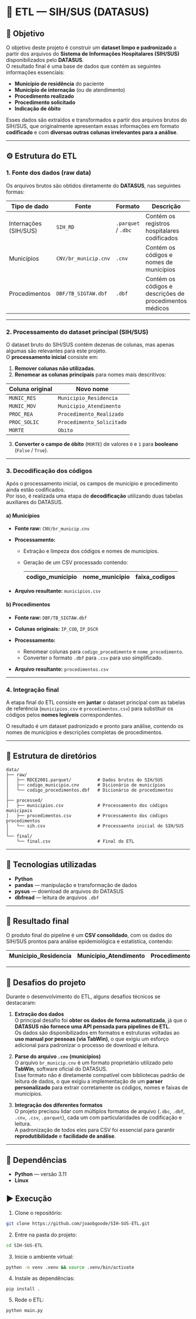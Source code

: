 # 🏥 ETL — SIH/SUS (DATASUS)

## 📌 Objetivo

O objetivo deste projeto é construir um **dataset limpo e padronizado** a partir dos arquivos do **Sistema de Informações Hospitalares (SIH/SUS)** disponibilizados pelo **DATASUS**.  
O resultado final é uma base de dados que contém as seguintes informações essenciais:

- **Município de residência** do paciente  
- **Município de internação** (ou de atendimento)  
- **Procedimento realizado**  
- **Procedimento solicitado**  
- **Indicação de óbito**

Esses dados são extraídos e transformados a partir dos arquivos brutos do SIH/SUS, que originalmente apresentam essas informações em formato **codificado** e com **diversas outras colunas irrelevantes para a análise**.

---

## ⚙️ Estrutura do ETL

### 1. **Fonte dos dados (raw data)**

Os arquivos brutos são obtidos diretamente do **DATASUS**, nas seguintes formas:

| Tipo de dado | Fonte | Formato | Descrição |
|---------------|--------|----------|------------|
| Internações (SIH/SUS) | `SIH_RD` | `.parquet` / `.dbc` | Contém os registros hospitalares codificados |
| Municípios | `CNV/br_municip.cnv` | `.cnv` | Contém os códigos e nomes de municípios |
| Procedimentos | `DBF/TB_SIGTAW.dbf` | `.dbf` | Contém os códigos e descrições de procedimentos médicos |

---

### 2. **Processamento do dataset principal (SIH/SUS)**

O dataset bruto do SIH/SUS contém dezenas de colunas, mas apenas algumas são relevantes para este projeto.  
O **processamento inicial** consiste em:

1. **Remover colunas não utilizadas**.  
2. **Renomear as colunas principais** para nomes mais descritivos:  

| Coluna original | Novo nome |
|-----------------|------------|
| `MUNIC_RES` | `Municipio_Residencia` |
| `MUNIC_MOV` | `Municipio_Atendimento` |
| `PROC_REA` | `Procedimento_Realizado` |
| `PROC_SOLIC` | `Procedimento_Solicitado` |
| `MORTE` | `Obito` |

3. **Converter o campo de óbito** (`MORTE`) de valores `0` e `1` para **booleano** (`False` / `True`).

---

### 3. **Decodificação dos códigos**

Após o processamento inicial, os campos de município e procedimento ainda estão codificados.  
Por isso, é realizada uma etapa de **decodificação** utilizando duas tabelas auxiliares do DATASUS.

#### a) **Municípios**

- **Fonte raw:** `CNV/br_municip.cnv`  
- **Processamento:**  
  - Extração e limpeza dos códigos e nomes de municípios.  
  - Geração de um CSV processado contendo:
  
    | codigo_municipio | nome_municipio | faixa_codigos |
    |------------------|----------------|----------------|
  
- **Arquivo resultante:** `municipios.csv`

#### b) **Procedimentos**

- **Fonte raw:** `DBF/TB_SIGTAW.dbf`  
- **Colunas originais:** `IP_COD`, `IP_DSCR`  
- **Processamento:**  
  - Renomear colunas para `codigo_procedimento` e `nome_procedimento`.  
  - Converter o formato `.dbf` para `.csv` para uso simplificado.

- **Arquivo resultante:** `procedimentos.csv`

---

### 4. **Integração final**

A etapa final do ETL consiste em **juntar** o dataset principal com as tabelas de referência (`municipios.csv` e `procedimentos.csv`) para substituir os códigos pelos **nomes legíveis** correspondentes.

O resultado é um dataset padronizado e pronto para análise, contendo os nomes de municípios e descrições completas de procedimentos.

---

## 📂 Estrutura de diretórios

```
data/
├── raw/
│   ├── RDCE2001.parquet/          # Dados brutos do SIH/SUS
│   ├── codigo_municipio.cnv       # Dicionário de municípios
│   └── codigo_procedimentos.dbf   # Dicionário de procedimentos
│
├── processed/
│   ├── municipios.csv             # Processamento dos códigos municipais
│   ├── procedimentos.csv          # Processamento dos códigos procedimentos
│   └── sih.csv                    # Processaento inicial do SIH/SUS
│
└── final/
    └── final.csv                  # Final do ETL
```

---

## 🧰 Tecnologias utilizadas

- **Python**  
- **pandas** — manipulação e transformação de dados  
- **pysus** — download de arquivos do DATASUS  
- **dbfread** — leitura de arquivos `.dbf`  

---

## 🚀 Resultado final

O produto final do pipeline é um **CSV consolidado**, com os dados do SIH/SUS prontos para análise epidemiológica e estatística, contendo:

| Municipio_Residencia | Municipio_Atendimento | Procedimento_Realizado | Procedimento_Solicitado | Obito |
|-----------------------|------------------------|-------------------------|--------------------------|--------|

---

## 🧩 Desafios do projeto

Durante o desenvolvimento do ETL, alguns desafios técnicos se destacaram:

1. **Extração dos dados**  
   O principal desafio foi **obter os dados de forma automatizada**, já que o **DATASUS não fornece uma API pensada para pipelines de ETL**.  
   Os dados são disponibilizados em formatos e estruturas voltadas ao **uso manual por pessoas (via TabWin)**, o que exigiu um esforço adicional para padronizar o processo de download e leitura.

2. **Parse do arquivo `.cnv` (municípios)**  
   O arquivo `br_municip.cnv` é um formato proprietário utilizado pelo **TabWin**, software oficial do DATASUS.  
   Esse formato não é diretamente compatível com bibliotecas padrão de leitura de dados, o que exigiu a implementação de um **parser personalizado** para extrair corretamente os códigos, nomes e faixas de municípios.

3. **Integração dos diferentes formatos**  
   O projeto precisou lidar com múltiplos formatos de arquivo (`.dbc`, `.dbf`, `.cnv`, `.csv`, `.parquet`), cada um com particularidades de codificação e leitura.  
   A padronização de todos eles para CSV foi essencial para garantir **reprodutibilidade** e **facilidade de análise**.

---

## 📌 Dependências

- **Python** — versão 3.11
- **Linux**

## ▶️ Execução

1. Clone o repositório:

```bash
git clone https://github.com/joaobgoode/SIH-SUS-ETL.git
```

2. Entre na pasta do projeto:

```bash
cd SIH-SUS-ETL
```

3. Inicie o ambiente virtual:

```bash
python -m venv .venv && source .venv/bin/activate
```

4. Instale as dependências:

```
pip install .
```

5. Rode o ETL:

```
python main.py
```
